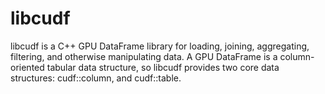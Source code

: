 # libcudf

libcudf is a C++ GPU DataFrame library for loading, joining, aggregating, filtering, and otherwise
manipulating data. A GPU DataFrame is a column-oriented tabular data structure, so libcudf provides
two core data structures: cudf::column, and cudf::table.
